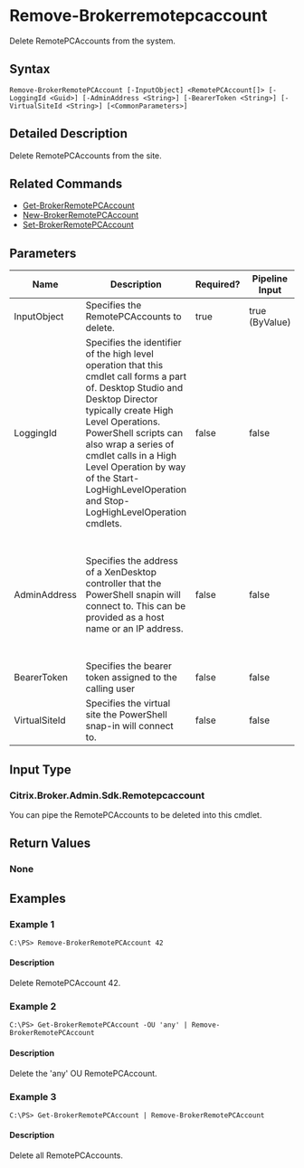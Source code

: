 ﻿
# Remove-Brokerremotepcaccount
Delete RemotePCAccounts from the system.
## Syntax
```
Remove-BrokerRemotePCAccount [-InputObject] <RemotePCAccount[]> [-LoggingId <Guid>] [-AdminAddress <String>] [-BearerToken <String>] [-VirtualSiteId <String>] [<CommonParameters>]
```
## Detailed Description
Delete RemotePCAccounts from the site.


## Related Commands

* [Get-BrokerRemotePCAccount](./Get-BrokerRemotePCAccount/)
* [New-BrokerRemotePCAccount](./New-BrokerRemotePCAccount/)
* [Set-BrokerRemotePCAccount](./Set-BrokerRemotePCAccount/)
## Parameters
| Name   | Description | Required? | Pipeline Input | Default Value |
| --- | --- | --- | --- | --- |
| InputObject | Specifies the RemotePCAccounts to delete. | true | true (ByValue) | null |
| LoggingId | Specifies the identifier of the high level operation that this cmdlet call forms a part of. Desktop Studio and Desktop Director typically create High Level Operations. PowerShell scripts can also wrap a series of cmdlet calls in a High Level Operation by way of the Start-LogHighLevelOperation and Stop-LogHighLevelOperation cmdlets. | false | false |  |
| AdminAddress | Specifies the address of a XenDesktop controller that the PowerShell snapin will connect to. This can be provided as a host name or an IP address. | false | false | Localhost. Once a value is provided by any cmdlet, this value will become the default. |
| BearerToken | Specifies the bearer token assigned to the calling user | false | false |  |
| VirtualSiteId | Specifies the virtual site the PowerShell snap-in will connect to. | false | false |  |

## Input Type

### Citrix.Broker.Admin.Sdk.Remotepcaccount
You can pipe the RemotePCAccounts to be deleted into this cmdlet.
## Return Values

### None

## Examples

### Example 1
```
C:\PS> Remove-BrokerRemotePCAccount 42
```
#### Description
Delete RemotePCAccount 42.
### Example 2
```
C:\PS> Get-BrokerRemotePCAccount -OU 'any' | Remove-BrokerRemotePCAccount
```
#### Description
Delete the 'any' OU RemotePCAccount.
### Example 3
```
C:\PS> Get-BrokerRemotePCAccount | Remove-BrokerRemotePCAccount
```
#### Description
Delete all RemotePCAccounts.
